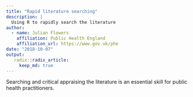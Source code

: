 ```yaml
---
title: "Rapid literature searching"
description: |
  Using R to rapidly search the literature 
author:
  - name: Julian Flowers 
    affiliation: Public Health England
    affiliation_url: https://www.gov.uk/phe
date: "2018-10-07"
output: 
   radix::radix_article:
     keep_md: true
---
```



 
Searching and critical appraising the literature is an essential skill for public health practitioners.



